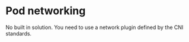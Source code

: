 # Pod networking

No built in solution. You need to use a network plugin defined by the CNI standards.

